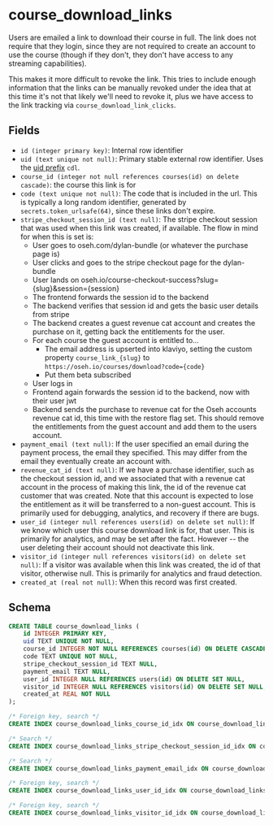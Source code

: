 # course_download_links

Users are emailed a link to download their course in full. The link does not
require that they login, since they are not required to create an account to
use the course (though if they don't, they don't have access to any streaming
capabilities).

This makes it more difficult to revoke the link. This tries to include enough
information that the links can be manually revoked under the idea that at this
time it's not that likely we'll need to revoke it, plus we have access to the
link tracking via `course_download_link_clicks`.

## Fields

- `id (integer primary key)`: Internal row identifier
- `uid (text unique not null)`: Primary stable external row identifier.
  Uses the [uid prefix](../uid_prefixes.md) `cdl`.
- `course_id (integer not null references courses(id) on delete cascade)`:
  the course this link is for
- `code (text unique not null)`: The code that is included in the url.
  This is typically a long random identifier, generated by
  `secrets.token_urlsafe(64)`, since these links don't expire.
- `stripe_checkout_session_id (text null)`: The stripe checkout session
  that was used when this link was created, if available. The flow
  in mind for when this is set is:
  - User goes to oseh.com/dylan-bundle (or whatever the purchase page is)
  - User clicks and goes to the stripe checkout page for the dylan-bundle
  - User lands on oseh.io/course-checkout-success?slug={slug}&session={session}
  - The frontend forwards the session id to the backend
  - The backend verifies that session id and gets the basic user details from stripe
  - The backend creates a guest revenue cat account and creates the purchase on it,
    getting back the entitlements for the user.
  - For each course the guest account is entitled to...
    - The email address is upserted into klaviyo, setting the custom property
      `course_link_{slug}` to `https://oseh.io/courses/download?code={code}`
    - Put them beta subscribed
  - User logs in
  - Frontend again forwards the session id to the backend, now with their user jwt
  - Backend sends the purchase to revenue cat for the Oseh accounts revenue cat id,
    this time with the restore flag set. This should remove the entitlements
    from the guest account and add them to the users account.
- `payment_email (text null)`: If the user specified an email during the payment process,
  the email they specified. This may differ from the email they eventually create an account
  with.
- `revenue_cat_id (text null)`: If we have a purchase identifier, such as the checkout
  session id, and we associated that with a revenue cat account in the process of making
  this link, the id of the revenue cat customer that was created. Note that this account
  is expected to lose the entitlement as it will be transferred to a non-guest account.
  This is primarily used for debugging, analytics, and recovery if there are bugs.
- `user_id (integer null references users(id) on delete set null)`: If we know which
  user this course download link is for, that user. This is primarily for analytics,
  and may be set after the fact. However -- the user deleting their account should not
  deactivate this link.
- `visitor_id (integer null references visitors(id) on delete set null)`: If a visitor
  was available when this link was created, the id of that visitor, otherwise null.
  This is primarily for analytics and fraud detection.
- `created_at (real not null)`: When this record was first created.

## Schema

```sql
CREATE TABLE course_download_links (
    id INTEGER PRIMARY KEY,
    uid TEXT UNIQUE NOT NULL,
    course_id INTEGER NOT NULL REFERENCES courses(id) ON DELETE CASCADE,
    code TEXT UNIQUE NOT NULL,
    stripe_checkout_session_id TEXT NULL,
    payment_email TEXT NULL,
    user_id INTEGER NULL REFERENCES users(id) ON DELETE SET NULL,
    visitor_id INTEGER NULL REFERENCES visitors(id) ON DELETE SET NULL,
    created_at REAL NOT NULL
);

/* Foreign key, search */
CREATE INDEX course_download_links_course_id_idx ON course_download_links(course_id);

/* Search */
CREATE INDEX course_download_links_stripe_checkout_session_id_idx ON course_download_links(stripe_checkout_session_id);

/* Search */
CREATE INDEX course_download_links_payment_email_idx ON course_download_links(payment_email);

/* Foreign key, search */
CREATE INDEX course_download_links_user_id_idx ON course_download_links(user_id);

/* Foreign key, search */
CREATE INDEX course_download_links_visitor_id_idx ON course_download_links(visitor_id);
```
